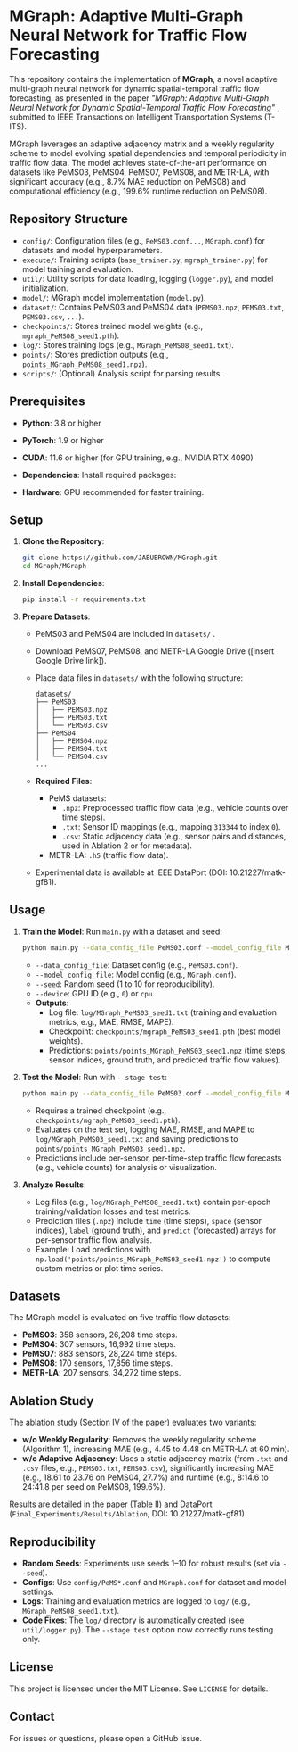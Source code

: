# MGraph: Adaptive Multi-Graph Neural Network for Traffic Flow Forecasting

This repository contains the implementation of **MGraph**, a novel adaptive multi-graph neural network for dynamic spatial-temporal traffic flow forecasting, as presented in the paper *"MGraph: Adaptive Multi-Graph Neural Network for Dynamic Spatial-Temporal Traffic Flow Forecasting"* , submitted to IEEE Transactions on Intelligent Transportation Systems (T-ITS).

MGraph leverages an adaptive adjacency matrix and a weekly regularity scheme to model evolving spatial dependencies and temporal periodicity in traffic flow data. The model achieves state-of-the-art performance on datasets like PeMS03, PeMS04, PeMS07, PeMS08, and METR-LA, with significant accuracy (e.g., 8.7% MAE reduction on PeMS08) and computational efficiency (e.g., 199.6% runtime reduction on PeMS08).

## Repository Structure

- `config/`: Configuration files (e.g., `PeMS03.conf...`, `MGraph.conf`) for datasets and model hyperparameters.
- `execute/`: Training scripts (`base_trainer.py`, `mgraph_trainer.py`) for model training and evaluation.
- `util/`: Utility scripts for data loading, logging (`logger.py`), and model initialization.
- `model/`: MGraph model implementation (`model.py`).
- `dataset/`: Contains PeMS03 and PeMS04 data (`PEMS03.npz`, `PEMS03.txt`, `PEMS03.csv`, `...`).
- `checkpoints/`: Stores trained model weights (e.g., `mgraph_PeMS08_seed1.pth`).
- `log/`: Stores training logs (e.g., `MGraph_PeMS08_seed1.txt`).
- `points/`: Stores prediction outputs (e.g., `points_MGraph_PeMS08_seed1.npz`).
- `scripts/`: (Optional) Analysis script for parsing results.

## Prerequisites

- **Python**: 3.8 or higher

- **PyTorch**: 1.9 or higher

- **CUDA**: 11.6 or higher (for GPU training, e.g., NVIDIA RTX 4090)

- **Dependencies**: Install required packages:

- **Hardware**: GPU recommended for faster training.

## Setup

1. **Clone the Repository**:

   ```bash
   git clone https://github.com/JABUBROWN/MGraph.git
   cd MGraph/MGraph
   ```

2. **Install Dependencies**:

   ```bash
   pip install -r requirements.txt
   ```

3. **Prepare Datasets**:

   - PeMS03 and PeMS04 are included in `datasets/` .

   - Download PeMS07, PeMS08, and METR-LA Google Drive (\[insert Google Drive link\]).

   - Place data files in `datasets/` with the following structure:

     ```
     datasets/
     ├── PeMS03
     │   ├── PEMS03.npz
     │   ├── PEMS03.txt
     │   └── PEMS03.csv
     ├── PeMS04
     │   ├── PEMS04.npz
     │   ├── PEMS04.txt
     │   └── PEMS04.csv
     ...
     ```

   - **Required Files**:

     - PeMS datasets:
       - `.npz`: Preprocessed traffic flow data (e.g., vehicle counts over time steps).
       - `.txt`: Sensor ID mappings (e.g., mapping `313344` to index `0`).
       - `.csv`: Static adjacency data (e.g., sensor pairs and distances, used in Ablation 2 or for metadata).
     - METR-LA: `.h5` (traffic flow data).

   - Experimental data is available at IEEE DataPort (DOI: 10.21227/matk-gf81).

## Usage

1. **Train the Model**: Run `main.py` with a dataset and seed:

   ```bash
   python main.py --data_config_file PeMS03.conf --model_config_file MGraph.conf --seed 1 --device 0
   ```

   - `--data_config_file`: Dataset config (e.g., `PeMS03.conf`).
   - `--model_config_file`: Model config (e.g., `MGraph.conf`).
   - `--seed`: Random seed (1 to 10 for reproducibility).
   - `--device`: GPU ID (e.g., `0`) or `cpu`.
   - **Outputs**:
     - Log file: `log/MGraph_PeMS03_seed1.txt` (training and evaluation metrics, e.g., MAE, RMSE, MAPE).
     - Checkpoint: `checkpoints/mgraph_PeMS03_seed1.pth` (best model weights).
     - Predictions: `points/points_MGraph_PeMS03_seed1.npz` (time steps, sensor indices, ground truth, and predicted traffic flow values).

2. **Test the Model**: Run with `--stage test`:

   ```bash
   python main.py --data_config_file PeMS03.conf --model_config_file MGraph.conf --seed 1 --device 0 --stage test
   ```

   - Requires a trained checkpoint (e.g., `checkpoints/mgraph_PeMS03_seed1.pth`).
   - Evaluates on the test set, logging MAE, RMSE, and MAPE to `log/MGraph_PeMS03_seed1.txt` and saving predictions to `points/points_MGraph_PeMS03_seed1.npz`.
   - Predictions include per-sensor, per-time-step traffic flow forecasts (e.g., vehicle counts) for analysis or visualization.

3. **Analyze Results**:

   - Log files (e.g., `log/MGraph_PeMS08_seed1.txt`) contain per-epoch training/validation losses and test metrics.
   - Prediction files (`.npz`) include `time` (time steps), `space` (sensor indices), `label` (ground truth), and `predict` (forecasted) arrays for per-sensor traffic flow analysis.
   - Example: Load predictions with `np.load('points/points_MGraph_PeMS03_seed1.npz')` to compute custom metrics or plot time series.

## Datasets

The MGraph model is evaluated on five traffic flow datasets:

- **PeMS03**: 358 sensors, 26,208 time steps.
- **PeMS04**: 307 sensors, 16,992 time steps.
- **PeMS07**: 883 sensors, 28,224 time steps.
- **PeMS08**: 170 sensors, 17,856 time steps.
- **METR-LA**: 207 sensors, 34,272 time steps.

## Ablation Study

The ablation study (Section IV of the paper) evaluates two variants:

- **w/o Weekly Regularity**: Removes the weekly regularity scheme (Algorithm 1), increasing MAE (e.g., 4.45 to 4.48 on METR-LA at 60 min).
- **w/o Adaptive Adjacency**: Uses a static adjacency matrix (from `.txt` and `.csv` files, e.g., `PEMS03.txt`, `PEMS03.csv`), significantly increasing MAE (e.g., 18.61 to 23.76 on PeMS04, 27.7%) and runtime (e.g., 8:14.6 to 24:41.8 per seed on PeMS08, 199.6%).

Results are detailed in the paper (Table II) and DataPort (`Final_Experiments/Results/Ablation`, DOI: 10.21227/matk-gf81).

## Reproducibility

- **Random Seeds**: Experiments use seeds 1–10 for robust results (set via `--seed`).
- **Configs**: Use `config/PeMS*.conf` and `MGraph.conf` for dataset and model settings.
- **Logs**: Training and evaluation metrics are logged to `log/` (e.g., `MGraph_PeMS08_seed1.txt`).
- **Code Fixes**: The `log/` directory is automatically created (see `util/logger.py`). The `--stage test` option now correctly runs testing only.

## License

This project is licensed under the MIT License. See `LICENSE` for details.

## Contact

For issues or questions, please open a GitHub issue.